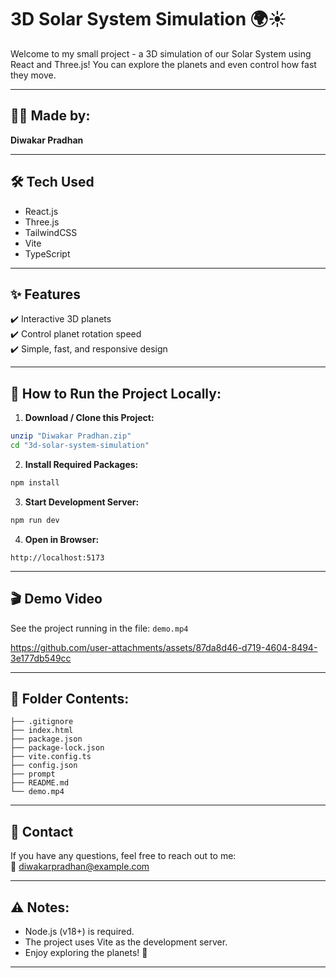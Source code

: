 
# 3D Solar System Simulation 🌍☀️

Welcome to my small project - a 3D simulation of our Solar System using React and Three.js! You can explore the planets and even control how fast they move.

---

## 👨‍💻 Made by:
**Diwakar Pradhan**

---

## 🛠️ Tech Used

- React.js
- Three.js
- TailwindCSS
- Vite
- TypeScript

---

## ✨ Features

✔️ Interactive 3D planets  
✔️ Control planet rotation speed  
✔️ Simple, fast, and responsive design  

---

## 🚀 How to Run the Project Locally:

1. **Download / Clone this Project:**

```bash
unzip "Diwakar Pradhan.zip"
cd "3d-solar-system-simulation"
```

2. **Install Required Packages:**

```bash
npm install
```

3. **Start Development Server:**

```bash
npm run dev
```

4. **Open in Browser:**

```
http://localhost:5173
```

---

## 🎬 Demo Video

See the project running in the file: `demo.mp4`


https://github.com/user-attachments/assets/87da8d46-d719-4604-8494-3e177db549cc



---

## 📁 Folder Contents:

```
├── .gitignore
├── index.html
├── package.json
├── package-lock.json
├── vite.config.ts
├── config.json
├── prompt
├── README.md
└── demo.mp4
```

---

## 🔗 Contact

If you have any questions, feel free to reach out to me:  
📧 diwakarpradhan@example.com  

---

## ⚠️ Notes:

- Node.js (v18+) is required.
- The project uses Vite as the development server.
- Enjoy exploring the planets! 🌌

---
